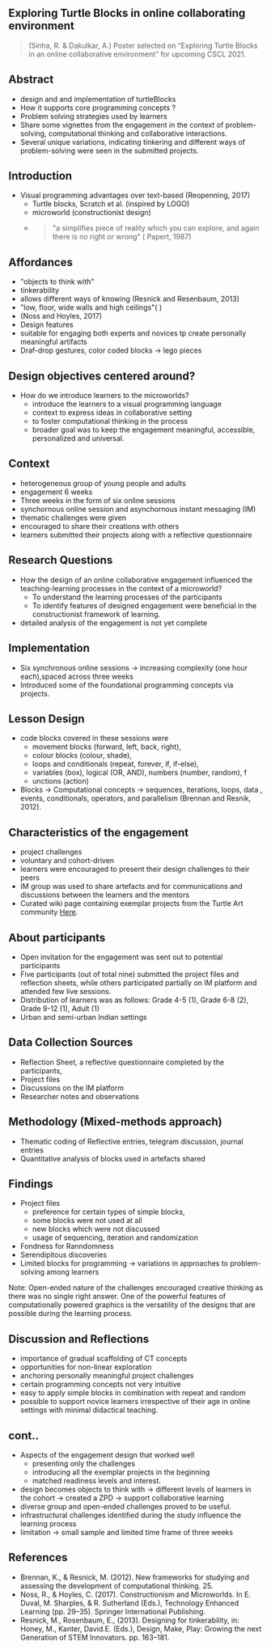 ## Exploring Turtle Blocks in online collaborating environment

> (Sinha, R. & Dakulkar, A.) Poster selected on “Exploring Turtle Blocks in an online collaborative environment” for upcoming CSCL 2021. 


## Abstract

- design and and implementation of turtleBlocks
- How it supports core programming concepts ?
- Problem solving strategies used by learners
- Share some vignettes from the engagement in the context of problem-solving, computational thinking and collaborative interactions.
- Several unique variations, indicating tinkering and different ways of problem-solving were seen in the submitted projects.


## Introduction

- Visual programming advantages over text-based (Reopenning, 2017)
  - Turtle blocks, Scratch et al. (inspired by LOGO)
  - microworld (constructionist design)
  - >"a simplifies piece of reality which you can explore, and again there is no right or wrong" ( Papert, 1987)


## Affordances

- "objects to think with"
- tinkerability
- allows different ways of knowing (Resnick and Resenbaum, 2013)
- "low, floor, wide walls and high ceilings"( )
- (Noss and Hoyles, 2017)
- Design features
- suitable for engaging both experts and novices tp create personally meaningful artifacts
- Draf-drop gestures, color coded blocks -> lego pieces


## Design objectives centered around?

- How do we introduce learners to the microworlds?
  - introduce the learners to a visual programming language
  - context to express ideas in collaborative setting
  - to foster computational thinking in the process 
  - broader goal was to keep the engagement meaningful, accessible, personalized and universal. 


## Context  

- heterogeneous group of young people and adults 
- engagement 6 weeks
- Three weeks in the form of six online sessions
- synchornous online session and asynchornous instant messaging (IM)
- thematic challenges were given
- encouraged to share their creations with others
- learners submitted their projects along with a reflective questionnaire


## Research Questions

- How the design of an online collaborative engagement influenced the teaching-learning processes in the context of a microworld?
  - To understand the learning processes of the participants
  - To identify features of designed engagement were beneficial in the constructionist framework of learning.
- detailed analysis of the engagement is not yet complete


## Implementation

- Six synchronous online sessions -> increasing complexity (one hour each),spaced across three weeks
- Introduced some of the foundational programming concepts via projects. 


## Lesson Design

- code blocks covered in these sessions were 
  - movement blocks (forward, left, back, right), 
  - colour blocks (colour, shade), 
  - loops and conditionals (repeat, forever, if, if-else), 
  - variables (box), logical (OR, AND), numbers (number, random), f
  - unctions (action)
- Blocks -> Computational concepts -> sequences, iterations, loops, data , events, conditionals, operators, and parallelism (Brennan and Resnik, 2012).


## Characteristics of the engagement 

- project challenges
- voluntary and cohort-driven
- learners were encouraged to present their design challenges to their peers
- IM group was used to share artefacts and for communications and discussions between the learners and the mentors
- Curated wiki page containing exemplar projects from the Turtle Art community [Here](https://metastudio.org/t/turtleart-challenges-wiki/4036). 


## About participants

- Open invitation for the engagement was sent out to potential participants
- Five participants (out of total nine) submitted the project files and reflection sheets, while others participated partially on IM platform and attended few live sessions. 
- Distribution of learners was as follows: Grade 4-5 (1), Grade 6-8 (2), Grade 9-12 (1), Adult (1) 
- Urban and semi-urban Indian settings


## Data Collection Sources

- Reflection Sheet, a reflective questionnaire completed by the participants, 
- Project files
- Discussions on the IM platform
- Researcher notes and observations


## Methodology (Mixed-methods approach)

- Thematic coding of Reflective entries, telegram discussion, journal entries
- Quantitative analysis of blocks used in artefacts shared


## Findings

- Project files
  - preference for certain types of simple blocks,
  - some blocks were not used at all
  - new blocks which were not discussed 
  - usage of sequencing, iteration and randomization
- Fondness for Ranndomness
- Serendipitous discoveries
- Limited blocks for programming -> variations in approaches to problem-solving among learners

Note:
Open-ended nature of the challenges encouraged creative thinking as there was no single right answer. One of the powerful features of computationally powered graphics is the versatility of the designs that are possible during the learning process. 


## Discussion and Reflections

- importance of gradual scaffolding of CT concepts
- opportunities for non-linear exploration
- anchoring personally meaningful project challenges
- certain programming concepts not very intuitive
- easy to apply simple blocks in combination with repeat and random
- possible to support novice learners irrespective of their age in online settings with minimal didactical teaching. 


## cont..

- Aspects of the engagement design that worked well
  - presenting only the challenges
  - introducing all the exemplar projects in the beginning
  - matched readiness levels and interest. 
- design becomes objects to think with -> different levels of learners in the cohort -> created a ZPD -> support collaborative learning
- diverse group and open-ended challenges proved to be useful. 
- infrastructural challenges identified during the study influence the learning process
- limitation -> small sample and limited time frame of three weeks


## References

- Brennan, K., & Resnick, M. (2012). New frameworks for studying and assessing the development of computational thinking. 25.
- Noss, R., & Hoyles, C. (2017). Constructionism and Microworlds. In E. Duval, M. Sharples, & R. Sutherland (Eds.), Technology Enhanced Learning (pp. 29–35). Springer International Publishing.
- Resnick, M., Rosenbaum, E., (2013). Designing for tinkerability, in: Honey, M., Kanter, David.E. (Eds.), Design, Make, Play: Growing the next Generation of STEM Innovators. pp. 163–181.
